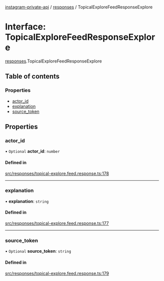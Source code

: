 [instagram-private-api](../../README.md) / [responses](../../modules/responses.md) / TopicalExploreFeedResponseExplore

# Interface: TopicalExploreFeedResponseExplore

[responses](../../modules/responses.md).TopicalExploreFeedResponseExplore

## Table of contents

### Properties

- [actor\_id](TopicalExploreFeedResponseExplore.md#actor_id)
- [explanation](TopicalExploreFeedResponseExplore.md#explanation)
- [source\_token](TopicalExploreFeedResponseExplore.md#source_token)

## Properties

### actor\_id

• `Optional` **actor\_id**: `number`

#### Defined in

[src/responses/topical-explore.feed.response.ts:178](https://github.com/Nerixyz/instagram-private-api/blob/b3351b9/src/responses/topical-explore.feed.response.ts#L178)

___

### explanation

• **explanation**: `string`

#### Defined in

[src/responses/topical-explore.feed.response.ts:177](https://github.com/Nerixyz/instagram-private-api/blob/b3351b9/src/responses/topical-explore.feed.response.ts#L177)

___

### source\_token

• `Optional` **source\_token**: `string`

#### Defined in

[src/responses/topical-explore.feed.response.ts:179](https://github.com/Nerixyz/instagram-private-api/blob/b3351b9/src/responses/topical-explore.feed.response.ts#L179)
